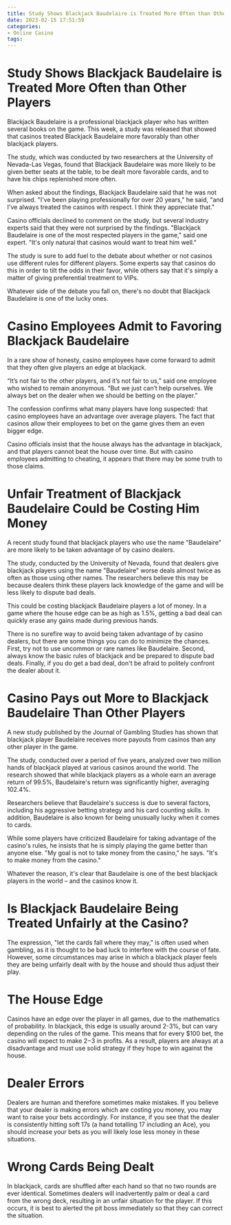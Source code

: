 ```yaml
---
title: Study Shows Blackjack Baudelaire is Treated More Often than Other Players 
date: 2023-02-15 17:51:59
categories:
- Online Casino
tags:
---
```



#  Study Shows Blackjack Baudelaire is Treated More Often than Other Players 

Blackjack Baudelaire is a professional blackjack player who has written several books on the game. This week, a study was released that showed that casinos treated Blackjack Baudelaire more favorably than other blackjack players.

The study, which was conducted by two researchers at the University of Nevada-Las Vegas, found that Blackjack Baudelaire was more likely to be given better seats at the table, to be dealt more favorable cards, and to have his chips replenished more often.

When asked about the findings, Blackjack Baudelaire said that he was not surprised. "I've been playing professionally for over 20 years," he said, "and I've always treated the casinos with respect. I think they appreciate that."

Casino officials declined to comment on the study, but several industry experts said that they were not surprised by the findings. "Blackjack Baudelaire is one of the most respected players in the game," said one expert. "It's only natural that casinos would want to treat him well."

The study is sure to add fuel to the debate about whether or not casinos use different rules for different players. Some experts say that casinos do this in order to tilt the odds in their favor, while others say that it's simply a matter of giving preferential treatment to VIPs.

Whatever side of the debate you fall on, there's no doubt that Blackjack Baudelaire is one of the lucky ones.

#  Casino Employees Admit to Favoring Blackjack Baudelaire 

In a rare show of honesty, casino employees have come forward to admit that they often give players an edge at blackjack.

“It’s not fair to the other players, and it’s not fair to us,” said one employee who wished to remain anonymous. “But we just can’t help ourselves. We always bet on the dealer when we should be betting on the player.”

The confession confirms what many players have long suspected: that casino employees have an advantage over average players. The fact that casinos allow their employees to bet on the game gives them an even bigger edge.

Casino officials insist that the house always has the advantage in blackjack, and that players cannot beat the house over time. But with casino employees admitting to cheating, it appears that there may be some truth to those claims.

#  Unfair Treatment of Blackjack Baudelaire Could be Costing Him Money 

A recent study found that blackjack players who use the name "Baudelaire" are more likely to be taken advantage of by casino dealers.

The study, conducted by the University of Nevada, found that dealers give blackjack players using the name "Baudelaire" worse deals almost twice as often as those using other names. The researchers believe this may be because dealers think these players lack knowledge of the game and will be less likely to dispute bad deals.

This could be costing blackjack Baudelaire players a lot of money. In a game where the house edge can be as high as 1.5%, getting a bad deal can quickly erase any gains made during previous hands.

There is no surefire way to avoid being taken advantage of by casino dealers, but there are some things you can do to minimize the chances. First, try not to use uncommon or rare names like Baudelaire. Second, always know the basic rules of blackjack and be prepared to dispute bad deals. Finally, if you do get a bad deal, don't be afraid to politely confront the dealer about it.

#  Casino Pays out More to Blackjack Baudelaire Than Other Players 

A new study published by the Journal of Gambling Studies has shown that blackjack player Baudelaire receives more payouts from casinos than any other player in the game.

The study, conducted over a period of five years, analyzed over two million hands of blackjack played at various casinos around the world. The research showed that while blackjack players as a whole earn an average return of 99.5%, Baudelaire's return was significantly higher, averaging 102.4%.

Researchers believe that Baudelaire's success is due to several factors, including his aggressive betting strategy and his card counting skills. In addition, Baudelaire is also known for being unusually lucky when it comes to cards.

While some players have criticized Baudelaire for taking advantage of the casino's rules, he insists that he is simply playing the game better than anyone else. "My goal is not to take money from the casino," he says. "It's to make money from the casino."

Whatever the reason, it's clear that Baudelaire is one of the best blackjack players in the world – and the casinos know it.

#  Is Blackjack Baudelaire Being Treated Unfairly at the Casino?

The expression, "let the cards fall where they may," is often used when gambling, as it is thought to be bad luck to interfere with the course of fate. However, some circumstances may arise in which a blackjack player feels they are being unfairly dealt with by the house and should thus adjust their play.

# The House Edge

Casinos have an edge over the player in all games, due to the mathematics of probability. In blackjack, this edge is usually around 2-3%, but can vary depending on the rules of the game. This means that for every $100 bet, the casino will expect to make $2-$3 in profits. As a result, players are always at a disadvantage and must use solid strategy if they hope to win against the house.

# Dealer Errors

Dealers are human and therefore sometimes make mistakes. If you believe that your dealer is making errors which are costing you money, you may want to raise your bets accordingly. For instance, if you see that the dealer is consistently hitting soft 17s (a hand totalling 17 including an Ace), you should increase your bets as you will likely lose less money in these situations.

# Wrong Cards Being Dealt

In blackjack, cards are shuffled after each hand so that no two rounds are ever identical. Sometimes dealers will inadvertently palm or deal a card from the wrong deck, resulting in an unfair situation for the player. If this occurs, it is best to alerted the pit boss immediately so that they can correct the situation.